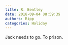 ```yaml
---
title: R. Bentley
date: 2018-09-04 08:59:39
authors: Ripp
categories: Holiday
---
```


 Jack needs to go.
To prison.